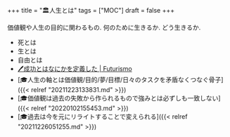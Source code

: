 +++
title = "🏛人生とは"
tags = ["MOC"]
draft = false
+++

価値観や人生の目的に関わるもの. 何のために生きるか. どう生きるか.

-   死とは
-   生とは
-   自由とは
-   [🖊成功とはなにかを定義した | Futurismo](https://futurismo.biz/archives/5849/)
-   [🎓人生の軸とは価値観/目的/夢/目標/日々のタスクを矛盾なくつなぐ骨子]({{< relref "20211223133831.md" >}})
-   [🎓価値観は過去の失敗から作られるもので強みとは必ずしも一致しない]({{< relref "20220102155453.md" >}})
-   [🎓過去は今を元にリライトすることで変えられる]({{< relref "20211226051255.md" >}})
